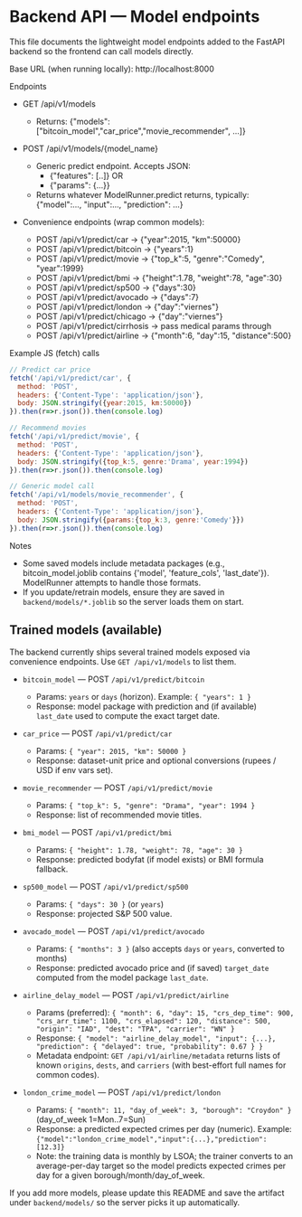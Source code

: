 # Backend API — Model endpoints

This file documents the lightweight model endpoints added to the FastAPI backend so the frontend can call models directly.

Base URL (when running locally): http://localhost:8000

Endpoints

- GET /api/v1/models
  - Returns: {"models": ["bitcoin_model","car_price","movie_recommender", ...]}

- POST /api/v1/models/{model_name}
  - Generic predict endpoint. Accepts JSON:
    - {"features": [..]}  OR
    - {"params": {...}}
  - Returns whatever ModelRunner.predict returns, typically: {"model":..., "input":..., "prediction": ...}

- Convenience endpoints (wrap common models):
  - POST /api/v1/predict/car  -> {"year":2015, "km":50000}
  - POST /api/v1/predict/bitcoin -> {"years":1}
  - POST /api/v1/predict/movie -> {"top_k":5, "genre":"Comedy", "year":1999}
  - POST /api/v1/predict/bmi -> {"height":1.78, "weight":78, "age":30}
  - POST /api/v1/predict/sp500 -> {"days":30}
  - POST /api/v1/predict/avocado -> {"days":7}
  - POST /api/v1/predict/london -> {"day":"viernes"}
  - POST /api/v1/predict/chicago -> {"day":"viernes"}
  - POST /api/v1/predict/cirrhosis -> pass medical params through
  - POST /api/v1/predict/airline -> {"month":6, "day":15, "distance":500}

Example JS (fetch) calls

```javascript
// Predict car price
fetch('/api/v1/predict/car', {
  method: 'POST',
  headers: {'Content-Type': 'application/json'},
  body: JSON.stringify({year:2015, km:50000})
}).then(r=>r.json()).then(console.log)

// Recommend movies
fetch('/api/v1/predict/movie', {
  method: 'POST',
  headers: {'Content-Type': 'application/json'},
  body: JSON.stringify({top_k:5, genre:'Drama', year:1994})
}).then(r=>r.json()).then(console.log)

// Generic model call
fetch('/api/v1/models/movie_recommender', {
  method: 'POST',
  headers: {'Content-Type': 'application/json'},
  body: JSON.stringify({params:{top_k:3, genre:'Comedy'}})
}).then(r=>r.json()).then(console.log)
```

Notes
- Some saved models include metadata packages (e.g., bitcoin_model.joblib contains {'model', 'feature_cols', 'last_date'}). ModelRunner attempts to handle those formats.
- If you update/retrain models, ensure they are saved in `backend/models/*.joblib` so the server loads them on start.

## Trained models (available)

The backend currently ships several trained models exposed via convenience endpoints. Use `GET /api/v1/models` to list them.

- `bitcoin_model` — POST `/api/v1/predict/bitcoin`
  - Params: `years` or `days` (horizon). Example: `{ "years": 1 }`
  - Response: model package with prediction and (if available) `last_date` used to compute the exact target date.

- `car_price` — POST `/api/v1/predict/car`
  - Params: `{ "year": 2015, "km": 50000 }`
  - Response: dataset-unit price and optional conversions (rupees / USD if env vars set).

- `movie_recommender` — POST `/api/v1/predict/movie`
  - Params: `{ "top_k": 5, "genre": "Drama", "year": 1994 }`
  - Response: list of recommended movie titles.

- `bmi_model` — POST `/api/v1/predict/bmi`
  - Params: `{ "height": 1.78, "weight": 78, "age": 30 }`
  - Response: predicted bodyfat (if model exists) or BMI formula fallback.

- `sp500_model` — POST `/api/v1/predict/sp500`
  - Params: `{ "days": 30 }` (or `years`)
  - Response: projected S&P 500 value.

- `avocado_model` — POST `/api/v1/predict/avocado`
  - Params: `{ "months": 3 }` (also accepts `days` or `years`, converted to months)
  - Response: predicted avocado price and (if saved) `target_date` computed from the model package `last_date`.

- `airline_delay_model` — POST `/api/v1/predict/airline`
  - Params (preferred): `{ "month": 6, "day": 15, "crs_dep_time": 900, "crs_arr_time": 1100, "crs_elapsed": 120, "distance": 500, "origin": "IAD", "dest": "TPA", "carrier": "WN" }`
  - Response: `{ "model": "airline_delay_model", "input": {...}, "prediction": { "delayed": true, "probability": 0.67 } }`
  - Metadata endpoint: `GET /api/v1/airline/metadata` returns lists of known `origins`, `dests`, and `carriers` (with best-effort full names for common codes).

- `london_crime_model` — POST `/api/v1/predict/london`
  - Params: `{ "month": 11, "day_of_week": 3, "borough": "Croydon" }` (day_of_week 1=Mon..7=Sun)
  - Response: a predicted expected crimes per day (numeric). Example: `{"model":"london_crime_model","input":{...},"prediction":[12.3]}`
  - Note: the training data is monthly by LSOA; the trainer converts to an average-per-day target so the model predicts expected crimes per day for a given borough/month/day_of_week.

If you add more models, please update this README and save the artifact under `backend/models/` so the server picks it up automatically.
